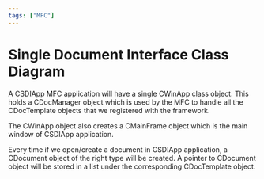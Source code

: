 ```yaml
---
tags: ["MFC"]
---
```

# Single Document Interface Class Diagram

A CSDIApp MFC application will have a single CWinApp class object. This holds a CDocManager object which is used by the MFC to handle all the CDocTemplate objects that we registered with the framework.

The CWinApp object also creates a CMainFrame object which is the main window of CSDIApp application.

Every time if we open/create a document in CSDIApp application, a CDocument object of the right type will be created. A pointer to CDocument object will be stored in a list under the corresponding CDocTemplate object.
